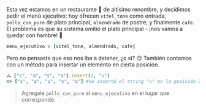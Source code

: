 Esta vez estamos en un restaurante :fork_and_knife: de altísimo renombre, y decidimos pedir el menú ejecutivo: hoy ofrecen `vitel_tone` como entrada, `pollo_con_pure` de plato principal, `almendrado` de postre, y finalmente `cafe`.
El problema es que su sistema omitió el plato principal - ¡nos vamos a quedar con hambre! :triumph:

```ruby
menu_ejecutivo = [vitel_tone, almendrado, cafe]
```

Pero no pensaste que eso nos iba a detener, ¿o sí? :smirk: También contamos con un método para insertar un elemento en cierta posición.

```ruby
ム ["c", "a", "s", "a"].insert(2, "u")
=> ["c", "a", "u", "s", "a"] #se insertó el string "u" en la posición 2
```
> Agregale `pollo_con_pure` al `menu_ejecutivo` en el lugar que corresponde.

